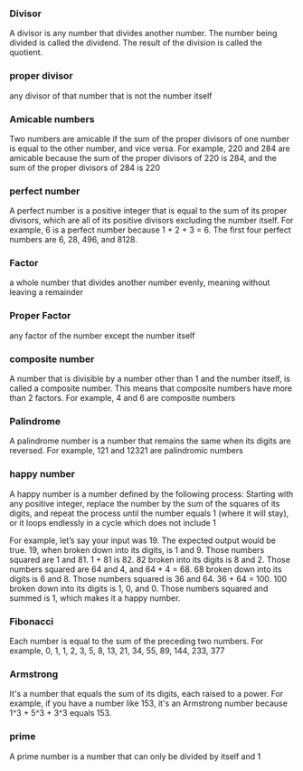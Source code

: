 ### Divisor
A divisor is any number that divides another number. The number being divided is called the dividend. The result of the division is called the quotient.

### proper divisor
any divisor of that number that is not the number itself

### Amicable numbers
Two numbers are amicable if the sum of the proper divisors of one number is equal to the other number, and vice versa. For example, 220 and 284 are amicable because the sum of the proper divisors of 220 is 284, and the sum of the proper divisors of 284 is 220

### perfect number
A perfect number is a positive integer that is equal to the sum of its proper divisors, which are all of its positive divisors excluding the number itself. For example, 6 is a perfect number because 1 + 2 + 3 = 6.
The first four perfect numbers are 6, 28, 496, and 8128.

### Factor
a whole number that divides another number evenly, meaning without leaving a remainder

### Proper Factor
any factor of the number except the number itself

### composite number

A number that is divisible by a number other than 1 and the number itself, is called a composite number. This means that composite numbers have more than 2 factors. For example, 4 and 6 are composite numbers

### Palindrome 

A palindrome number is a number that remains the same when its digits are reversed. For example, 121 and 12321 are palindromic numbers

### happy number

A happy number is a number defined by the following process: Starting with any positive integer, replace the number by the sum of the squares of its digits, and repeat the process until the number equals 1 (where it will stay), or it loops endlessly in a cycle which does not include 1

For example, let’s say your input was 19. The expected output would be true. 19, when broken down into its digits, is 1 and 9. Those numbers squared are 1 and 81. 1 + 81 is 82. 82 broken into its digits is 8 and 2. Those numbers squared are 64 and 4, and 64 + 4 = 68. 68 broken down into its digits is 6 and 8. Those numbers squared is 36 and 64. 36 + 64 = 100. 100 broken down into its digits is 1, 0, and 0. Those numbers squared and summed is 1, which makes it a happy number.

### Fibonacci 

Each number is equal to the sum of the preceding two numbers. For example, 0, 1, 1, 2, 3, 5, 8, 13, 21, 34, 55, 89, 144, 233, 377

### Armstrong 

It's a number that equals the sum of its digits, each raised to a power. For example, if you have a number like 153, it's an Armstrong number because 1^3 + 5^3 + 3^3 equals 153.

### prime 

A prime number is a number that can only be divided by itself and 1

